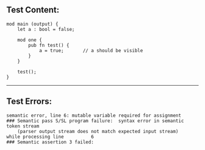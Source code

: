 
Test Content: 
-------------------------
```
mod main (output) {
    let a : bool = false;

    mod one {
        pub fn test() {
            a = true;       // a should be visible
        }
    }

    test();
}
```
------------------------

Test Errors:
-------------------------
```
semantic error, line 6: mutable variable required for assignment
### Semantic pass S/SL program failure:  syntax error in semantic token stream
    (parser output stream does not match expected input stream)
while processing line          6
### Semantic assertion 3 failed: 
```
